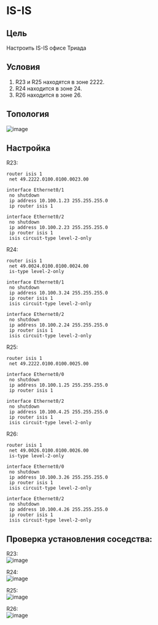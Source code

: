 # IS-IS
## Цель
Настроить IS-IS офисе Триада
## Условия
1. R23 и R25 находятся в зоне 2222.
2. R24 находится в зоне 24.
3. R26 находится в зоне 26.

## Топология
![image](https://github.com/a-trubin/OTUS-Network-engineer/assets/130133180/f6d8dcb0-27a6-4542-9d80-e67a456c69a7)

## Настройка

R23:
```
router isis 1
 net 49.2222.0100.0100.0023.00

interface Ethernet0/1
 no shutdown
 ip address 10.100.1.23 255.255.255.0
 ip router isis 1

interface Ethernet0/2
 no shutdown
 ip address 10.100.2.23 255.255.255.0
 ip router isis 1
 isis circuit-type level-2-only
```

R24:
```
router isis 1
 net 49.0024.0100.0100.0024.00
 is-type level-2-only

interface Ethernet0/1
 no shutdown
 ip address 10.100.3.24 255.255.255.0
 ip router isis 1
 isis circuit-type level-2-only

interface Ethernet0/2
 no shutdown
 ip address 10.100.2.24 255.255.255.0
 ip router isis 1
 isis circuit-type level-2-only
```
R25:
```
router isis 1
 net 49.2222.0100.0100.0025.00

interface Ethernet0/0
 no shutdown
 ip address 10.100.1.25 255.255.255.0
 ip router isis 1

interface Ethernet0/2
 no shutdown
 ip address 10.100.4.25 255.255.255.0
 ip router isis 1
 isis circuit-type level-2-only
```

R26:
```
router isis 1
 net 49.0026.0100.0100.0026.00
 is-type level-2-only

interface Ethernet0/0
 no shutdown
 ip address 10.100.3.26 255.255.255.0
 ip router isis 1
 isis circuit-type level-2-only

interface Ethernet0/2
 no shutdown
 ip address 10.100.4.26 255.255.255.0
 ip router isis 1
 isis circuit-type level-2-only
```

## Проверка установления соседства:

R23:  
![image](https://github.com/a-trubin/OTUS-Network-engineer/assets/130133180/3c4eee5a-38d6-4f15-bad3-308ffd79e3a6)

R24:  
![image](https://github.com/a-trubin/OTUS-Network-engineer/assets/130133180/c5ff53eb-154b-4bc8-a4ac-b6fd9272ed8d)


R25:  
![image](https://github.com/a-trubin/OTUS-Network-engineer/assets/130133180/b1d10942-9376-4c5b-8bd5-f205663ef29a)

R26:  
![image](https://github.com/a-trubin/OTUS-Network-engineer/assets/130133180/0e82fa77-0205-4104-a2d5-0094704abf2e)





